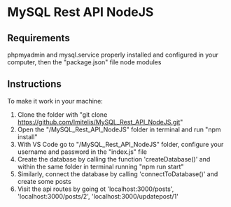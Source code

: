 # MySQL Rest API NodeJS

## Requirements
phpmyadmin and mysql.service properly installed and configured in your computer, then the "package.json" file node modules

## Instructions
To make it work in your machine:
  1.  Clone the folder with "git clone https://github.com/Imitelis/MySQL_Rest_API_NodeJS.git"
  2.  Open the "/MySQL_Rest_API_NodeJS" folder in terminal and run "npm install"
  3.  With VS Code go to "/MySQL_Rest_API_NodeJS" folder, configure your username and password in the "index.js" file
  4.  Create the database by calling the function 'createDatabase()' and within the same folder in terminal running "npm run start"
  5.  Similarly, connect the database by calling 'connectToDatabase()' and create some posts
  6.  Visit the api routes by going ot 'localhost:3000/posts', 'localhost:3000/posts/2', 'localhost:3000/updatepost/1'
